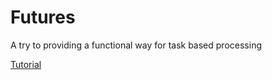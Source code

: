 # Futures
A try to providing a functional way for task based processing


[Tutorial](doc/Tutorial/README.md)